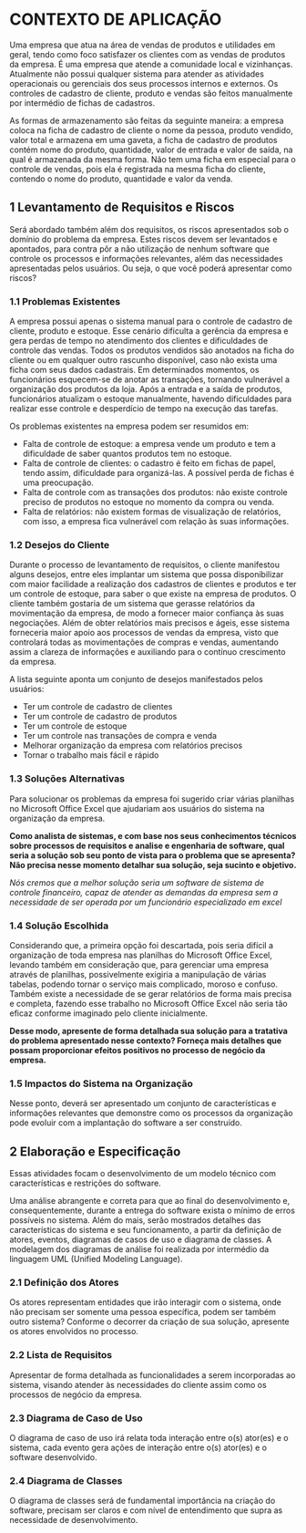 # CONTEXTO DE APLICAÇÃO
Uma empresa que atua na área de vendas de produtos e utilidades em geral,
tendo como foco satisfazer os clientes com as vendas de produtos da empresa. É
uma empresa que atende a comunidade local e vizinhanças. Atualmente não possui
qualquer sistema para atender as atividades operacionais ou gerenciais dos seus
processos internos e externos. Os controles de cadastro de cliente, produto e
vendas são feitos manualmente por intermédio de fichas de cadastros.

As formas de armazenamento são feitas da seguinte maneira: a empresa
coloca na ficha de cadastro de cliente o nome da pessoa, produto vendido, valor
total e armazena em uma gaveta, a ficha de cadastro de produtos contém nome do
produto, quantidade, valor de entrada e valor de saída, na qual é armazenada da
mesma forma. Não tem uma ficha em especial para o controle de vendas, pois ela é
registrada na mesma ficha do cliente, contendo o nome do produto, quantidade e
valor da venda.

## 1 Levantamento de Requisitos e Riscos
Será abordado também além dos requisitos, os riscos apresentados sob o
domínio do problema da empresa. Estes riscos devem ser levantados e apontados,
para contra pôr a não utilização de nenhum software que controle os processos e
informações relevantes, além das necessidades apresentadas pelos usuários. Ou
seja, o que você poderá apresentar como riscos?

### 1.1 Problemas Existentes
A empresa possui apenas o sistema manual para o controle de cadastro de
cliente, produto e estoque. Esse cenário dificulta a gerência da empresa e gera
perdas de tempo no atendimento dos clientes e dificuldades de controle das vendas.
Todos os produtos vendidos são anotados na ficha do cliente ou em qualquer outro
rascunho disponível, caso não exista uma ficha com seus dados cadastrais. Em
determinados momentos, os funcionários esquecem-se de anotar as transações,
tornando vulnerável a organização dos produtos da loja. Após a entrada e a saída de
produtos, funcionários atualizam o estoque manualmente, havendo dificuldades para
realizar esse controle e desperdício de tempo na execução das tarefas.

Os problemas existentes na empresa podem ser resumidos em:
- Falta de controle de estoque: a empresa vende um produto e tem a
dificuldade de saber quantos produtos tem no estoque.
- Falta de controle de clientes: o cadastro é feito em fichas de papel,
tendo assim, dificuldade para organizá-las. A possível perda de fichas é
uma preocupação.
- Falta de controle com as transações dos produtos: não existe controle
preciso de produtos no estoque no momento da compra ou venda.
- Falta de relatórios: não existem formas de visualização de relatórios,
com isso, a empresa fica vulnerável com relação às suas informações.

### 1.2 Desejos do Cliente
Durante o processo de levantamento de requisitos, o cliente manifestou
alguns desejos, entre eles implantar um sistema que possa disponibilizar com maior
facilidade a realização dos cadastros de clientes e produtos e ter um controle de
estoque, para saber o que existe na empresa de produtos. O cliente também
gostaria de um sistema que gerasse relatórios da movimentação da empresa, de
modo a fornecer maior confiança às suas negociações.
Além de obter relatórios mais precisos e ágeis, esse sistema forneceria maior
apoio aos processos de vendas da empresa, visto que controlará todas as
movimentações de compras e vendas, aumentando assim a clareza de informações
e auxiliando para o contínuo crescimento da empresa. 

A lista seguinte aponta um conjunto de desejos manifestados pelos usuários:
- Ter um controle de cadastro de clientes
- Ter um controle de cadastro de produtos
- Ter um controle de estoque
- Ter um controle nas transações de compra e venda
- Melhorar organização da empresa com relatórios precisos
- Tornar o trabalho mais fácil e rápido

### 1.3 Soluções Alternativas
Para solucionar os problemas da empresa foi sugerido criar várias planilhas
no Microsoft Office Excel que ajudariam aos usuários do sistema na organização da
empresa.

**Como analista de sistemas, e com base nos seus conhecimentos técnicos
sobre processos de requisitos e analise e engenharia de software, qual seria a
solução sob seu ponto de vista para o problema que se apresenta? Não precisa
nesse momento detalhar sua solução, seja sucinto e objetivo.**

*Nós cremos que a melhor solução seria um *software* de sistema de controle financeiro, capaz de atender as demandas da empresa sem a necessidade de ser operada por um funcionário especializado em excel*

### 1.4 Solução Escolhida
Considerando que, a primeira opção foi descartada, pois seria difícil a
organização de toda empresa nas planilhas do Microsoft Office Excel, levando
também em consideração que, para gerenciar uma empresa através de planilhas,
possivelmente exigiria a manipulação de várias tabelas, podendo tornar o serviço
mais complicado, moroso e confuso.  Também existe a necessidade de se gerar relatórios de forma mais precisa e completa,
fazendo esse trabalho no Microsoft Office Excel não seria tão eficaz conforme imaginado pelo cliente inicialmente.

**Desse modo, apresente de forma detalhada sua solução para a tratativa do
problema apresentado nesse contexto? Forneça mais detalhes que possam
proporcionar efeitos positivos no processo de negócio da empresa.**

### 1.5 Impactos do Sistema na Organização
Nesse ponto, deverá ser apresentado um conjunto de características e
informações relevantes que demonstre como os processos da organização pode
evoluir com a implantação do software a ser construído.

## 2 Elaboração e Especificação
Essas atividades focam o desenvolvimento de um modelo técnico com
características e restrições do software.

Uma análise abrangente e correta para que ao final do desenvolvimento e, 
consequentemente, durante a entrega do software exista o mínimo de erros possíveis no 
sistema. Além do mais, serão mostrados detalhes das características do sistema e seu funcionamento, 
a partir da definição de atores, eventos, diagramas de casos de uso e diagrama de classes. 
A modelagem dos diagramas de análise foi realizada por intermédio da linguagem UML (Unified
Modeling Language).

### 2.1 Definição dos Atores
Os atores representam entidades que irão interagir com o sistema, onde não
precisam ser somente uma pessoa específica, podem ser também outro sistema?
Conforme o decorrer da criação de sua solução, apresente os atores envolvidos no
processo.

### 2.2 Lista de Requisitos
Apresentar de forma detalhada as funcionalidades a serem incorporadas ao
sistema, visando atender às necessidades do cliente assim como os processos de
negócio da empresa.

### 2.3 Diagrama de Caso de Uso
O diagrama de caso de uso irá relata toda interação entre o(s) ator(es) e o
sistema, cada evento gera ações de interação entre o(s) ator(es) e o software
desenvolvido.

### 2.4 Diagrama de Classes
O diagrama de classes será de fundamental importância na criação do
software, precisam ser claros e com nível de entendimento que supra as
necessidade de desenvolvimento.
